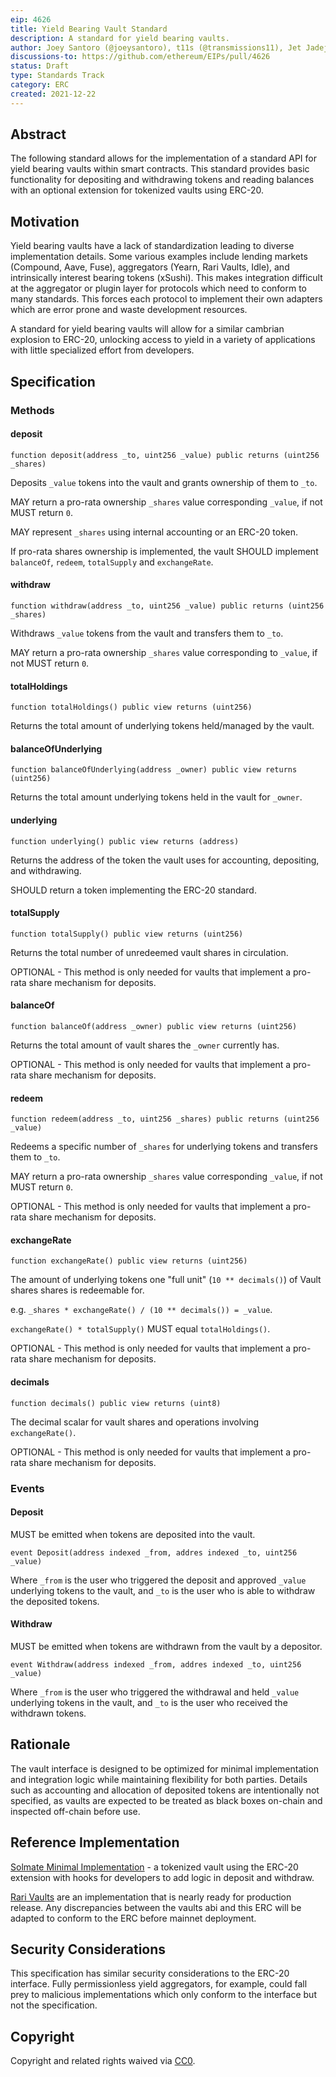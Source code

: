 ```yaml
---
eip: 4626
title: Yield Bearing Vault Standard
description: A standard for yield bearing vaults.
author: Joey Santoro (@joeysantoro), t11s (@transmissions11), Jet Jadeja (@JetJadeja)
discussions-to: https://github.com/ethereum/EIPs/pull/4626
status: Draft
type: Standards Track
category: ERC
created: 2021-12-22
---
```


## Abstract

The following standard allows for the implementation of a standard API for yield bearing vaults within smart contracts. This standard provides basic functionality for depositing and withdrawing tokens and reading balances with an optional extension for tokenized vaults using ERC-20.

## Motivation

Yield bearing vaults have a lack of standardization leading to diverse implementation details. Some various examples include lending markets (Compound, Aave, Fuse), aggregators (Yearn, Rari Vaults, Idle), and intrinsically interest bearing tokens (xSushi). This makes integration difficult at the aggregator or plugin layer for protocols which need to conform to many standards. This forces each protocol to implement their own adapters which are error prone and waste development resources.

A standard for yield bearing vaults will allow for a similar cambrian explosion to ERC-20, unlocking access to yield in a variety of applications with little specialized effort from developers.


## Specification

### Methods

#### deposit

`function deposit(address _to, uint256 _value) public returns (uint256 _shares)`

Deposits `_value` tokens into the vault and grants ownership of them to `_to`.

MAY return a pro-rata ownership `_shares` value corresponding `_value`, if not MUST return `0`.

MAY represent `_shares` using internal accounting or an ERC-20 token. 

If pro-rata shares ownership is implemented, the vault SHOULD implement `balanceOf`, `redeem`, `totalSupply` and `exchangeRate`.


#### withdraw

`function withdraw(address _to, uint256 _value) public returns (uint256 _shares)`

Withdraws `_value` tokens from the vault and transfers them to `_to`. 

MAY return a pro-rata ownership `_shares` value corresponding to `_value`,  if not MUST return `0`.


#### totalHoldings
`function totalHoldings() public view returns (uint256)`

Returns the total amount of underlying tokens held/managed by the vault.


#### balanceOfUnderlying
`function balanceOfUnderlying(address _owner) public view returns (uint256)`

Returns the total amount underlying tokens held in the vault for `_owner`.

#### underlying
`function underlying() public view returns (address)`

Returns the address of the token the vault uses for accounting, depositing, and withdrawing. 

SHOULD return a token implementing the ERC-20 standard.


#### totalSupply

`function totalSupply() public view returns (uint256)`

Returns the total number of unredeemed vault shares in circulation.

OPTIONAL - This method is only needed for vaults that implement a pro-rata share mechanism for deposits.

#### balanceOf

`function balanceOf(address _owner) public view returns (uint256)`

Returns the total amount of vault shares the `_owner` currently has.

OPTIONAL - This method is only needed for vaults that implement a pro-rata share mechanism for deposits.

#### redeem

`function redeem(address _to, uint256 _shares) public returns (uint256 _value)`

Redeems a specific number of `_shares` for underlying tokens and transfers them to `_to`. 

MAY return a pro-rata ownership `_shares` value corresponding `_value`, if not MUST return `0`.

OPTIONAL - This method is only needed for vaults that implement a pro-rata share mechanism for deposits.

#### exchangeRate

`function exchangeRate() public view returns (uint256)`

The amount of underlying tokens one "full unit" (`10 ** decimals()`) of Vault shares shares is redeemable for. 

e.g. `_shares * exchangeRate() / (10 ** decimals()) = _value`.

`exchangeRate() * totalSupply()` MUST equal `totalHoldings()`.

OPTIONAL - This method is only needed for vaults that implement a pro-rata share mechanism for deposits.

#### decimals

`function decimals() public view returns (uint8)`

The decimal scalar for vault shares and operations involving `exchangeRate()`.

OPTIONAL - This method is only needed for vaults that implement a pro-rata share mechanism for deposits.


### Events

#### Deposit

MUST be emitted when tokens are deposited into the vault.

`event Deposit(address indexed _from, addres indexed _to, uint256 _value)`

Where `_from` is the user who triggered the deposit and approved `_value` underlying tokens to the vault, and `_to` is the user who is able to withdraw the deposited tokens. 


#### Withdraw

MUST be emitted when tokens are withdrawn from the vault by a depositor.

`event Withdraw(address indexed _from, addres indexed _to, uint256 _value)`

Where `_from` is the user who triggered the withdrawal and held `_value` underlying tokens in the vault, and `_to` is the user who received the withdrawn tokens.


## Rationale

The vault interface is designed to be optimized for minimal implementation and integration logic while maintaining flexibility for both parties. Details such as accounting and allocation of deposited tokens are intentionally not specified, as vaults are expected to be treated as black boxes on-chain and inspected off-chain before use.

## Reference Implementation

[Solmate Minimal Implementation](https://github.com/Rari-Capital/solmate/pull/88) - a tokenized vault using the ERC-20 extension with hooks for developers to add logic in deposit and withdraw.

[Rari Vaults](https://github.com/Rari-Capital/vaults/blob/main/src/Vault.sol) are an implementation that is nearly ready for production release. Any discrepancies between the vaults abi and this ERC will be adapted to conform to the ERC before mainnet deployment.

## Security Considerations

This specification has similar security considerations to the ERC-20 interface. Fully permissionless yield aggregators, for example, could fall prey to malicious implementations which only conform to the interface but not the specification.

## Copyright

Copyright and related rights waived via [CC0](https://creativecommons.org/publicdomain/zero/1.0/).
